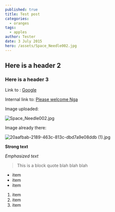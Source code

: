 ```yaml
---
published: true
title: Test post
categories: 
  - oranges
tags: 
  - apples
author: Tester
date: 3 July 2015
hero: /assets/Space_Needle002.jpg
---
```



## Here is a header 2

### Here is a header 3

Link to :
[Google](http://www.google.com)

Internal link to:
[Please welcome Nga](/blog/2013/06/please-welcome-nga-one-of-our-talented-muse.html)

Image uploaded:

![Space_Needle002.jpg]({{site.baseurl}}/assets/Space_Needle002.jpg)

Image already there:

![20aafbab-2189-463c-813c-dbd7a9e08ddb (1).jpg]({{site.baseurl}}/assets/20aafbab-2189-463c-813c-dbd7a9e08ddb%20(1).jpg)

**Strong text**

_Emphasized text_

> This is a block quote
blah blah blah

- item
- item
- item

1. item
2. item
3. item
